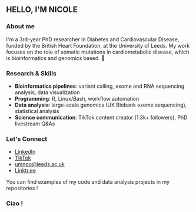 ## HELLO, I'M NICOLE

### About me
I'm a 3rd-year PhD researcher in Diabetes and Cardiovascular Disease, funded by the British Heart Foundation, at the University of Leeds.
My work focuses on the role of somatic mutations in cardiometabolic disease, which is bioinformatics and genomics based. 
🧬

### Research & Skills
- **Bioinformatics pipelines**: variant calling, exome and RNA sequencing analysis, data visualization  
- **Programming**: R, Linux/Bash, workflow automation  
- **Data analysis**: large-scale genomics (UK Biobank exome sequencing), statistical analysis 
- **Science communication**: TikTok content creator (1.3k+ followers), PhD livestream Q&As  

### Let's Connect
- [LinkedIn](https://www.linkedin.com/)  
- [TikTok](https://www.tiktok.com/)  
- umnpo@leeds.ac.uk
- [Linktr.ee](https://linktr.ee/nicolejpowell)

You can find examples of my code and data analysis projects in my repositories !

### Ciao !

